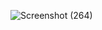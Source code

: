 ![Screenshot (264)](https://github.com/user-attachments/assets/31dd84d6-c34b-48ee-b40d-56c925c620d1)

